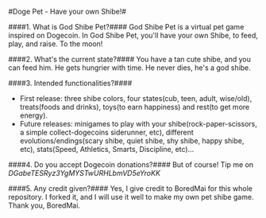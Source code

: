 #Doge Pet - Have your own Shibe!#

####1. What is God Shibe Pet?####
  God Shibe Pet is a virtual pet game inspired on Dogecoin. In God Shibe Pet, you'll have your own Shibe, to feed, play, and raise. To the moon!

####2. What's the current state?####
  You have a tan cute shibe, and you can feed him. He gets hungrier with time. He never dies, he's a god shibe.

####3. Intended functionalities?####
  - First release: three shibe colors, four states(cub, teen, adult, wise/old), treats(foods and drinks), toys(to earn happiness) and rest(to get more energy).
  - Future releases: minigames to play with your shibe(rock-paper-scissors, a simple collect-dogecoins siderunner, etc), different evolutions/endings(scary shibe, quiet shibe, shy shibe, happy shibe, etc), stats(Speed, Athletics, Smarts, Discipline, etc)...

####4. Do you accept Dogecoin donations?####
But of course! Tip me on <i>DGabeTESRyz3YgMYSTwURHLbmVD5eYroKK</i>

####5. Any credit given?####
Yes, I give credit to BoredMai for this whole repository. I forked it, and I will use it well to make my own pet shibe game. Thank you, BoredMai.
